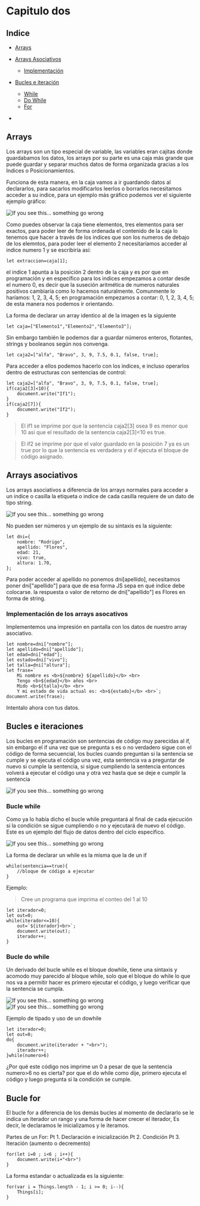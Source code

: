 # Capitulo dos
## Indice
* [Arrays](#id20)
* [Arrays Asociativos](#id21)
    * [Implementación](#id22)
* [Bucles e iteración](#id23)
    * [While](#id24)
    * [Do While](#id25)
    * [For](#id26)

* []()

## Arrays <a name="id20"></a>

Los arrays son un tipo especial de variable, las variables eran cajitas donde guardabamos los datos, los arrays por su parte es una caja más grande que puede guardar y separar muchos datos de forma organizada gracias a los Indices o Posicionamientos.

Funciona de esta manera, en la caja vamos a ir guardando datos al declararlos, para sacarlos modificarlos leerlos o borrarlos necesitamos acceder a su indice, para un ejemplo más gráfico podemos ver el siguiente ejemplo gráfico:

![If you see this... something go wrong](./Array.png)

Como puedes observar la caja tiene elementos, tres elementos para ser exactos, para poder leer de forma ordenada el contenido de la caja lo tenemos que hacer a través de los indices que son los numeros de debajo de los elemntos, para poder leer el elemento 2 necesitaríamos acceder al indice numero 1 y se escribiría así:

    let extraccion=caja[1];

el indice 1 apunta a la posición 2 dentro de la caja y es por que en programación y en específico para los indices empezamos a contar desde el numero 0, es decir que la suseción aritmética de numeros naturales positivos cambiaría como lo hacemos naturalmente. Comunmente lo haríamos: 1, 2, 3, 4, 5; en programación empezamos a contar: 0, 1, 2, 3, 4, 5; de esta manera nos podemos ir orientando.

La forma de declarar un array identico al de la imagen es la siguiente

    let caja=["Elemento1","Elemento2","Elemento3"];

Sin embargo también le podemos dar a guardar números enteros, flotantes, strings y booleanos según nos convenga.

    let caja2=["alfa", "Bravo", 3, 9, 7.5, 0.1, false, true];

Para acceder a ellos podemos hacerlo con los indices, e incluso operarlos dentro de estructuras con sentencias de control:

    let caja2=["alfa", "Bravo", 3, 9, 7.5, 0.1, false, true];
    if(caja2[3]<10){
        document.write("If1");
    }
    if(caja2[7]){
        document.write("If2");
    }
>El if1 se imprime por que la sentencia caja2[3] osea 9 es menor que 10 así que el resultado de la sentencia caja2[3]<10 es true.

>El if2 se imprime por que el valor guardado en la posición 7 ya es un true por lo que la sentencia es verdadera y el if ejecuta el bloque de código asignado.

## Arrays asociativos <a name="id21"></a>

Los arrays asociativos a diferencia de los arrays normales para acceder a un indice o casilla la etiqueta o indice de cada casilla requiere de un dato de tipo string.

![If you see this... something go wrong](./Array_asociativo.png)

No pueden ser números y un ejemplo de su sintaxis es la siguiente:

    let dni={
        nombre: "Rodrigo",
        apellido: "Flores",
        edad: 21,
        vivo: true,
        altura: 1.70,
    };

Para poder acceder al apellido no ponemos dni[apellido], necesitamos poner dni["apellido"] para que  de esa forma JS sepa en qué indice debe colocarse. la respuesta o valor de retorno de dni["apellido"] es Flores en forma de string.

### Implementación de los arrays asocativos <a name="id22"></a>

Implementemos una impresión en pantalla con los datos de nuestro array asociativo.

    let nombre=dni["nombre"];
    let apellido=dni["apellido"];
    let edad=dni["edad"];
    let estado=dni["vivo"];
    let talla=dni["altura"];
    let frase=`
        Mi nombre es <b>${nombre} ${apellido}</b> <br>
        Tengo <b>${edad}</b> años <br>
        Mido <b>${talla}</b> <br>
        Y mi estado de vida actual es: <b>${estado}</b> <br>`;
    document.write(frase);

Intentalo ahora con tus datos.

## Bucles e iteraciones <a name="id23"></a>

Los bucles en programación son sentencias de código muy parecidas al if, sin embargo el if una vez que se pregunta s es o no verdadero sigue con el código de forma secuencial, los bucles cuando preguntan si la sentencia se cumple y se ejecuta el código una vez, esta sentencia va a preguntar de nuevo si cumple la sentencia, si sigue cumpliendo la sentencia entonces volverá a ejecutar el código una y otra vez hasta que se deje e cumplir la sentencia

![If you see this... something go wrong](./If%20y%20While.png)

### Bucle while <a name="id24"></a>

Como ya lo había dicho el bucle while preguntará al final de cada ejecución si la condición se sigue cumpliendo o no y ejecutará de nuevo el código. Este es un ejemplo del flujo de datos dentro del ciclo específico.

![If you see this... something go wrong](./Flujo%20de%20atencion%20if%20y%20while.png)

La forma de declarar un while es la misma que la de un if

    while(sentencia==true){
        //bloque de código a ejecutar
    }

Ejemplo: 
>Cree un programa que imprima el conteo del 1 al 10

    let iterador=0;
    let out=0;
    while(iterador<=10){
        out=`${iterador}<br>`;
        document.write(out);
        iterador++;
    }

### Bucle do while <a name="id25"></a>

Un derivado del bucle while es el bloque dowhile, tiene una sintaxis y acomodo muy parecido al bloque while, solo que el bloque do while lo que nos va a permitir hacer es primero ejecutar el código, y luego verificar que la sentencia se cumpla. 

![If you see this... something go wrong](./Dowhile%20and%20while.png)
![If you see this... something go wrong](./While%20do%20while%202.png)

Ejemplo de tipado y uso de un dowhile

    let iterador=0;
    let out=0;
    do{
        document.write(iterador + "<br>");
        iterador++;
    }while(numero>6)

¿Por qué este código nos imprime un 0 a pesar de que la sentencia numero>6 no es cierta? por que el do while como dije, primero ejecuta el código y luego pregunta si la condición se cumple.

## Bucle for <a name="id26"></a>

El bucle for a diferencia de los demás bucles al momento de declararlo se le indica un iterador un rango y una forma de hacer crecer el iterador, Es decir, le declaramos le inicializamos y le iteramos.

Partes de un For:
Pt 1. Declaración e inicialización
Pt 2. Condición
Pt 3. Iteración (aumento o decremento)

    for(let i=0 ; i<6 ; i++){
        document.write(i+"<br>")
    }

La forma estandar o actualizada es la siguiente:

    for(var i = Things.length - 1; i >= 0; i--){
        Things[i];
    }

